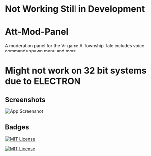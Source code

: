 # Not Working Still in Development

# Att-Mod-Panel

A moderation panel for the Vr game A Township Tale includes voice commands spawn menu
and more

# Might not work on 32 bit systems due to ELECTRON


## Screenshots

![App Screenshot](https://cdn.discordapp.com/attachments/1287303247513649176/1306080689791434852/image.png?ex=67355dee&is=67340c6e&hm=cfbdd6097f84e17051c2a7c602e69c3055d57b32a56316f1c17ce8b05fedac22&)


## Badges
[![MIT License](https://img.shields.io/badge/GNU%203.0-License-orange
)](https://choosealicense.com/licenses/agpl-3.0/)

[![MIT License](https://img.shields.io/badge/Youtube-Link-blue
)](https://www.youtube.com/@PopperVids)